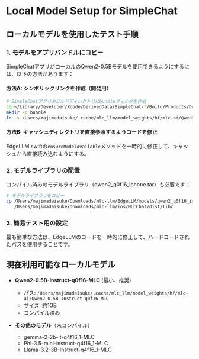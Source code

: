# Local Model Setup for SimpleChat

## ローカルモデルを使用したテスト手順

### 1. モデルをアプリバンドルにコピー

SimpleChatアプリがローカルのQwen2-0.5Bモデルを使用できるようにするには、以下の方法があります：

#### 方法A: シンボリックリンクを作成（開発用）

```bash
# SimpleChatアプリのビルドディレクトリにbundleフォルダを作成
cd ~/Library/Developer/Xcode/DerivedData/SimpleChat-*/Build/Products/Debug-iphonesimulator/SimpleChat.app
mkdir -p bundle
ln -s /Users/majimadaisuke/.cache/mlc_llm/model_weights/hf/mlc-ai/Qwen2-0.5B-Instruct-q0f16-MLC bundle/
```

#### 方法B: キャッシュディレクトリを直接参照するようコードを修正

EdgeLLM.swiftの`ensureModelAvailable`メソッドを一時的に修正して、キャッシュから直接読み込むようにする。

### 2. モデルライブラリの配置

コンパイル済みのモデルライブラリ（qwen2_q0f16_iphone.tar）も必要です：

```bash
# モデルライブラリをコピー
cp /Users/majimadaisuke/Downloads/mlc-llm/EdgeLLM/models/qwen2_q0f16_iphone.tar \
   /Users/majimadaisuke/Downloads/mlc-llm/ios/MLCChat/dist/lib/
```

### 3. 簡易テスト用の設定

最も簡単な方法は、EdgeLLMのコードを一時的に修正して、ハードコードされたパスを使用することです。

## 現在利用可能なローカルモデル

- **Qwen2-0.5B-Instruct-q0f16-MLC** (最小、推奨)
  - パス: `/Users/majimadaisuke/.cache/mlc_llm/model_weights/hf/mlc-ai/Qwen2-0.5B-Instruct-q0f16-MLC`
  - サイズ: 約1GB
  - コンパイル済み

- **その他のモデル**（未コンパイル）
  - gemma-2-2b-it-q4f16_1-MLC
  - Phi-3.5-mini-instruct-q4f16_1-MLC
  - Llama-3.2-3B-Instruct-q4f16_1-MLC